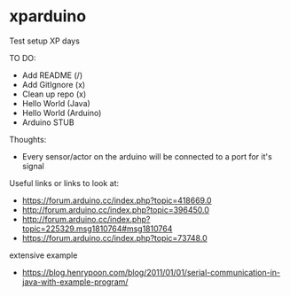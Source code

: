 # xparduino
Test setup XP days

TO DO:
 - Add README (/)
 - Add GitIgnore (x)
 - Clean up repo (x)
 - Hello World (Java)
 - Hello World (Arduino)
 - Arduino STUB

Thoughts:
- Every sensor/actor on the arduino will be connected to a port for it's signal

Useful links or links to look at:
- https://forum.arduino.cc/index.php?topic=418669.0
- http://forum.arduino.cc/index.php?topic=396450.0
- http://forum.arduino.cc/index.php?topic=225329.msg1810764#msg1810764
- https://forum.arduino.cc/index.php?topic=73748.0

extensive example
- https://blog.henrypoon.com/blog/2011/01/01/serial-communication-in-java-with-example-program/
